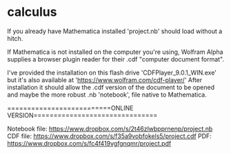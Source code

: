 calculus
========
If you already have Mathematica installed 'project.nb' should load without a hitch.

If Mathematica is not installed on the computer you're using, Wolfram Alpha supplies a browser plugin reader for their .cdf "computer document format".

I've provided the installation on this flash drive 'CDFPlayer_9.0.1_WIN.exe' but it's also available at 
'https://www.wolfram.com/cdf-player/'
After installation it should allow the .cdf version of the document to be opened and maybe the more robust .nb 'notebook', file native to Mathematica.

==========================ONLINE VERSION===============================

Notebook file: https://www.dropbox.com/s/2t46zlwbpprnenp/project.nb
CDF file: https://www.dropbox.com/s/f35a9vobfokels5/project.cdf
PDF: https://www.dropbox.com/s/fc4f419vgfgnqmr/project.pdf
